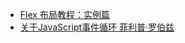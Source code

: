 * [Flex 布局教程：实例篇](http://www.ruanyifeng.com/blog/2015/07/flex-examples.html)
* [关于JavaScript事件循环 菲利普·罗伯兹](https://www.bilibili.com/video/av16117712/)



